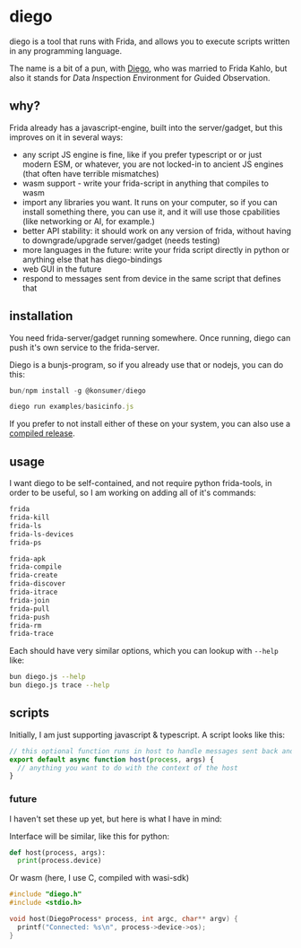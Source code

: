 # diego

diego is a tool that runs with Frida, and allows you to execute scripts written in any programming language.

The name is a bit of a pun, with [Diego](https://en.wikipedia.org/wiki/Diego_Rivera), who was married to Frida Kahlo, but also it stands for *D*ata *I*nspection *E*nvironment for *G*uided *O*bservation.

## why?

Frida already has a javascript-engine, built into the server/gadget, but this improves on it in several ways:

- any script JS engine is fine, like if you prefer typescript or or just modern ESM, or whatever, you are not locked-in to ancient JS engines (that often have terrible mismatches)
- wasm support - write your frida-script in anything that compiles to wasm
- import any libraries you want. It runs on your computer, so if you can install something there, you can use it, and it will use those cpabilities (like networking or AI, for example.)
- better API stability: it should work on any version of frida, without having to downgrade/upgrade server/gadget (needs testing)
- more languages in the future: write your frida script directly in python or anything else that has diego-bindings
- web GUI in the future
- respond to messages sent from device in the same script that defines that


## installation

You need frida-server/gadget running somewhere. Once running, diego can push it's own service to the frida-server.

Diego is a bunjs-program, so if you already use that or nodejs, you can do this:

```js
bun/npm install -g @konsumer/diego

diego run examples/basicinfo.js
```

If you prefer to not install either of these on your system, you can also use a [compiled release](https://github.com/konsumer/diego/releases/).

## usage

I want diego to be self-contained, and not require python frida-tools, in order to be useful, so I am working on adding all of it's commands:


```sh
frida
frida-kill
frida-ls
frida-ls-devices
frida-ps

frida-apk
frida-compile
frida-create
frida-discover
frida-itrace
frida-join
frida-pull
frida-push
frida-rm
frida-trace
```

Each should have very similar options, which you can lookup with `--help` like:


```sh
bun diego.js --help
bun diego.js trace --help
```


## scripts

Initially, I am just supporting javascript & typescript. A script looks like this:

```js
// this optional function runs in host to handle messages sent back and call RPC functions and stuff
export default async function host(process, args) {
  // anything you want to do with the context of the host
}
```

### future

I haven't set these up yet, but here is what I have in mind:

Interface will be similar, like this for python:

```py
def host(process, args):
  print(process.device)
```

Or wasm (here, I use C, compiled with wasi-sdk)

```c
#include "diego.h"
#include <stdio.h>

void host(DiegoProcess* process, int argc, char** argv) {
  printf("Connected: %s\n", process->device->os);
}

```




